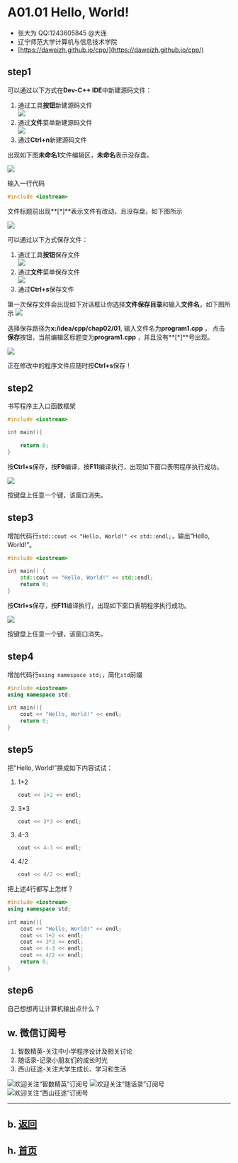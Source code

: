 # A01.01 Hello, World!

- 张大为 QQ:1243605845 @大连
- 辽宁师范大学计算机与信息技术学院
- [https://daweizh.github.io/cpp/](https://daweizh.github.io/cpp/) 

## step1

可以通过以下方式在**Dev-C++ IDE**中新建源码文件：

1. 通过工具**按钮**新建源码文件   
	![](new1.png)
2. 通过**文件**菜单新建源码文件   
	![](new2.png)
3. 通过**Ctrl+n**新建源码文件   

出现如下图**未命名1**文件编辑区，**未命名**表示没存盘。

![](new3.png)

输入一行代码

~~~cpp
#include <iostream> 
~~~

文件标题前出现**[\*]**表示文件有改动，且没存盘，如下图所示

![](new4.png)

可以通过以下方式保存文件：

1. 通过工具**按钮**保存文件   
	![](new6.png)
2. 通过**文件**菜单保存文件   
	![](new5.png)
3. 通过**Ctrl+s**保存文件
	
第一次保存文件会出现如下对话框让你选择**文件保存目录**和输入**文件名**，如下图所示
![](new7.png)

选择保存路径为**x:/idea/cpp/chap02/01**, 输入文件名为**program1.cpp** ， 点击**保存**按钮，当前编辑区标题变为**program1.cpp** ，并且没有**[\*]**号出现。

![](new8.png)

正在修改中的程序文件应随时按**Ctrl+s**保存！

## step2

书写程序主入口函数框架

~~~cpp
#include <iostream> 

int main(){
	
	return 0;
}
~~~

按**Ctrl+s**保存，按**F9**编译，按**F11**编译执行，出现如下窗口表明程序执行成功。

![](cmd1.png)

按键盘上任意一个键，该窗口消失。


## step3

增加代码行`std::cout << "Hello, World!" << std::endl;`，输出“Hello, World!”。

~~~cpp
#include <iostream>
    
int main() {
    std::cout << "Hello, World!" << std::endl;
    return 0;
}
~~~

按**Ctrl+s**保存，按**F11**编译执行，出现如下窗口表明程序执行成功。

![](cmd2.png)

按键盘上任意一个键，该窗口消失。

## step4

增加代码行`using namespace std;`，简化`std`前缀

~~~cpp
#include <iostream>
using namespace std;
    
int main(){
    cout << "Hello, World!" << endl;
    return 0;
}
~~~

## step5 

把"Hello, World!"换成如下内容试试：

1. 1+2
	~~~cpp
    cout << 1+2 << endl;
	~~~
2. 3*3
	~~~cpp
    cout << 3*3 << endl;
	~~~
3. 4-3
	~~~cpp
    cout << 4-3 << endl;
	~~~
4. 4/2
	~~~cpp
    cout << 4/2 << endl;
	~~~

把上述4行都写上怎样？

~~~cpp
#include <iostream>
using namespace std;
    
int main(){
    cout << "Hello, World!" << endl;
    cout << 1+2 << endl;
    cout << 3*3 << endl;
    cout << 4-3 << endl;
    cout << 4/2 << endl;
    return 0;
}
~~~

## step6

自己想想再让计算机输出点什么？


## w. 微信订阅号

1. 智数精英-关注中小学程序设计及相关讨论
2. 随话录-记录小朋友们的成长时光
2. 西山征途-关注大学生成长、学习和生活

![欢迎关注“智数精英”订阅号](../../assets/me/img/idea8.jpg)
![欢迎关注“随话录”订阅号](../../assets/me/img/shl8.jpg)
![欢迎关注“西山征途”订阅号](../../assets/me/img/xszt8.jpg)

----------

## b. [返回](../)
    
## h. [首页](../../)

 